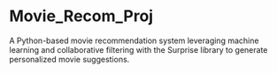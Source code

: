 # Movie_Recom_Proj
A Python-based movie recommendation system leveraging machine learning and collaborative filtering with the Surprise library to generate personalized movie suggestions.
